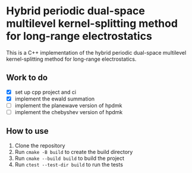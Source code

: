 # Hybrid periodic dual-space multilevel kernel-splitting method for long-range electrostatics

This is a C++ implementation of the hybrid periodic dual-space multilevel kernel-splitting method for long-range electrostatics.

## Work to do

- [x] set up cpp project and ci
- [x] implement the ewald summation
- [ ] implement the planewave version of hpdmk
- [ ] implement the chebyshev version of hpdmk

## How to use

1. Clone the repository
2. Run `cmake -B build` to create the build directory
3. Run `cmake --build build` to build the project
4. Run `ctest --test-dir build` to run the tests
